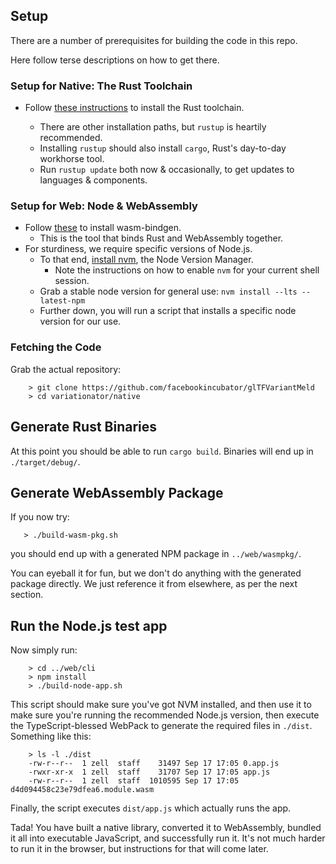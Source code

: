## Setup

There are a number of prerequisites for building the code in this repo.

Here follow terse descriptions on how to get there.

### Setup for Native: The Rust Toolchain

- Follow [these instructions](https://www.rust-lang.org/tools/install) to install the Rust
  toolchain.

  - There are other installation paths, but `rustup` is heartily recommended.
  - Installing `rustup` should also install `cargo`, Rust's day-to-day workhorse tool.
  - Run `rustup update` both now & occasionally, to get updates to languages & components.

### Setup for Web: Node & WebAssembly

- Follow [these](https://rustwasm.github.io/wasm-pack/installer/) to install wasm-bindgen.
  - This is the tool that binds Rust and WebAssembly together.
- For sturdiness, we require specific versions of Node.js.
  - To that end, [install nvm](https://github.com/nvm-sh/nvm#install--update-script), the Node
    Version Manager.
    - Note the instructions on how to enable `nvm` for your current shell session.
  - Grab a stable node version for general use: `nvm install --lts --latest-npm`
  - Further down, you will run a script that installs a specific node version for our use.

### Fetching the Code

Grab the actual repository:

```
    > git clone https://github.com/facebookincubator/glTFVariantMeld
    > cd variationator/native
```

## Generate Rust Binaries

At this point you should be able to run `cargo build`. Binaries will end up in `./target/debug/`.

## Generate WebAssembly Package

If you now try:

```
   > ./build-wasm-pkg.sh
```

you should end up with a generated NPM package in `../web/wasmpkg/`.

You can eyeball it for fun, but we don't do anything with the generated package directly. We just
reference it from elsewhere, as per the next section.

## Run the Node.js test app

Now simply run:

```
    > cd ../web/cli
    > npm install
    > ./build-node-app.sh
```

This script should make sure you've got NVM installed, and then use it to make sure you're
running the recommended Node.js version, then execute the TypeScript-blessed WebPack
to generate the required files in `./dist`. Something like this:

```
    > ls -l ./dist
    -rw-r--r--  1 zell  staff    31497 Sep 17 17:05 0.app.js
    -rwxr-xr-x  1 zell  staff    31707 Sep 17 17:05 app.js
    -rw-r--r--  1 zell  staff  1010595 Sep 17 17:05 d4d094458c23e79dfea6.module.wasm
```

Finally, the script executes `dist/app.js` which actually runs the app.

Tada! You have built a native library, converted it to WebAssembly, bundled it all into
executable JavaScript, and successfully run it. It's not much harder to run it in the browser,
but instructions for that will come later.
